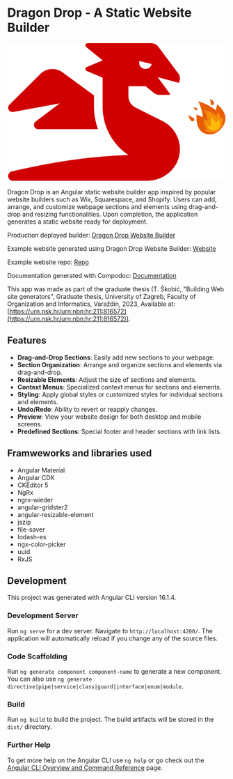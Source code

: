 # Dragon Drop - A Static Website Builder

<p align="center">
  <img width="500px" src="https://github.com/toniskobic/dragon-drop/blob/main/src/assets/svgs/dragon-drop-short.svg" alt="Dragon Drop">
</p>

Dragon Drop is an Angular static website builder app inspired by popular website builders such as Wix, Squarespace, and Shopify. Users can add, arrange, and customize webpage sections and elements using drag-and-drop and resizing functionalities. Upon completion, the application generates a static website ready for deployment.

Production deployed builder: [Dragon Drop Website Builder](https://dragon-drop-five.vercel.app/)

Example website generated using Dragon Drop Website Builder: [Website](https://toniskobic.github.io/dragon-drop-generated-website/pages/)

Example website repo: [Repo](https://github.com/toniskobic/dragon-drop-generated-website)

Documentation generated with Compodoc: [Documentation](https://toniskobic.github.io/dragon-drop/index.html)

This app was made as part of the graduate thesis (T. Škobić, "Building Web site generators", Graduate thesis, University of Zagreb, Faculty of Organization and Informatics, Varaždin, 2023, Available at: [https://urn.nsk.hr/urn:nbn:hr:211:816572](https://urn.nsk.hr/urn:nbn:hr:211:816572)).

## Features

- **Drag-and-Drop Sections**: Easily add new sections to your webpage.
- **Section Organization**: Arrange and organize sections and elements via drag-and-drop.
- **Resizable Elements**: Adjust the size of sections and elements.
- **Context Menus**: Specialized context menus for sections and elements.
- **Styling**: Apply global styles or customized styles for individual sections and elements.
- **Undo/Redo**: Ability to revert or reapply changes.
- **Preview**: View your website design for both desktop and mobile screens.
- **Predefined Sections**: Special footer and header sections with link lists.

## Framweworks and libraries used

- Angular Material
- Angular CDK
- CKEditor 5
- NgRx
- ngrx-wieder
- angular-gridster2
- angular-resizable-element
- jszip
- file-saver
- lodash-es
- ngx-color-picker
- uuid
- RxJS

## Development

This project was generated with Angular CLI version 16.1.4.

### Development Server

Run `ng serve` for a dev server. Navigate to `http://localhost:4200/`. The application will automatically reload if you change any of the source files.

### Code Scaffolding

Run `ng generate component component-name` to generate a new component. You can also use `ng generate directive|pipe|service|class|guard|interface|enum|module`.

### Build

Run `ng build` to build the project. The build artifacts will be stored in the `dist/` directory.

### Further Help

To get more help on the Angular CLI use `ng help` or go check out the [Angular CLI Overview and Command Reference](https://angular.io/cli) page.
